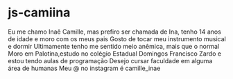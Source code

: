 # js-camiina
Eu me chamo Inaê Camille, mas prefiro ser chamada de Ina, tenho 14 anos de idade e moro com os meus pais
Gosto de tocar meu instrumento musical e dormir
Ultimamente tenho me sentido meio anêmica, mais que o normal
Moro em Palotina,estudo no colégio Estadual Domingos Francisco Zardo e estou tendo aulas de programação
Desejo cursar faculdade em alguma área de humanas
Meu @ no instagram é camille_inae
